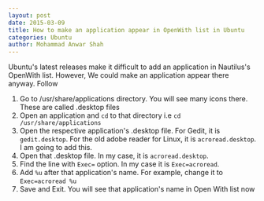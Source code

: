 ```yaml
---
layout: post
date: 2015-03-09
title: How to make an application appear in OpenWith list in Ubuntu
categories: Ubuntu
author: Mohammad Anwar Shah
---
```


Ubuntu's latest releases make it difficult to add an application in Nautilus's OpenWith list. However, We could make an application appear there anyway. Follow 

1. Go to /usr/share/applications directory. You will see many icons there. These are called .desktop files
2. Open an application and `cd` to that directory i.e `cd /usr/share/applications`
3. Open the respective application's .desktop file. For Gedit, it is `gedit.desktop`. For the old adobe reader for Linux, it is `acroread.desktop`. I am going to add this.
4. Open that .desktop file. In my case, it is `acroread.desktop`.
5. Find the line with `Exec=` option. In my case it is `Exec=acroread`. 
6. Add `%u` after that application's name. For example, change it to `Exec=acroread %u`
7. Save and Exit. You will see that application's name in Open With list now